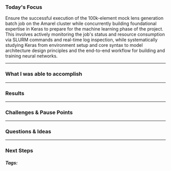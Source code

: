 ### Today's Focus

Ensure the successful execution of the 100k-element mock lens generation batch job on the Amarel cluster while concurrently building foundational expertise in Keras to prepare for the machine learning phase of the project. This involves actively monitoring the job's status and resource consumption via SLURM commands and real-time log inspection, while systematically studying Keras from environment setup and core syntax to model architecture design principles and the end-to-end workflow for building and training neural networks.
***
### What I was able to accomplish

***
### Results

***
### Challenges & Pause Points

***
### Questions & Ideas

***
### Next Steps

##### Tags:




